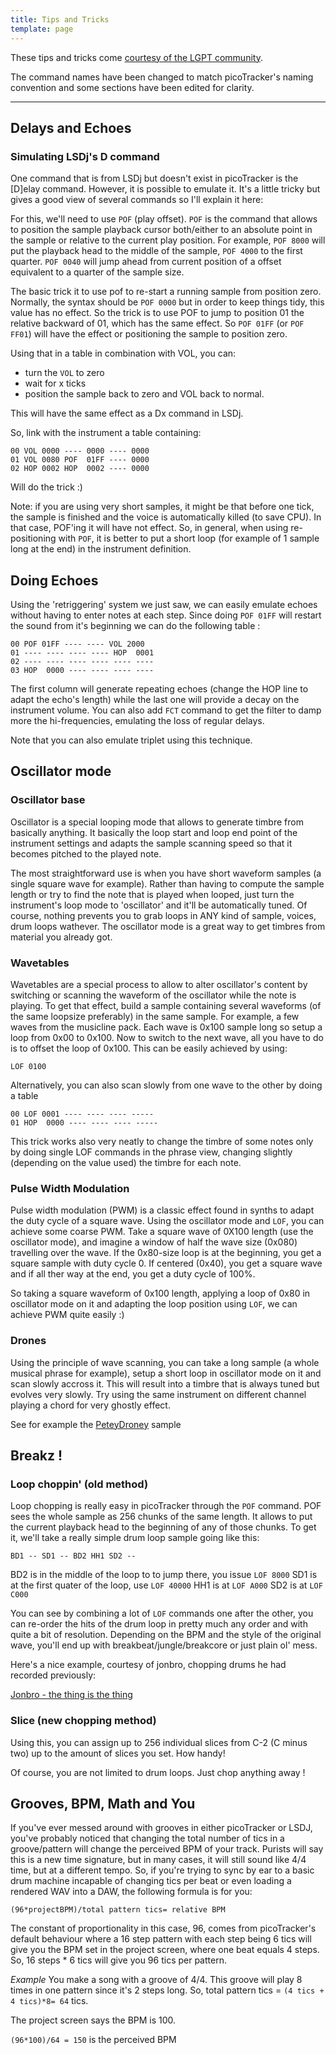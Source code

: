 ```yaml
---
title: Tips and Tricks
template: page
---
```


These tips and tricks come [courtesy of the LGPT community](https://github.com/djdiskmachine/LittleGPTracker/blob/master/docs/wiki/tips_and_tricks.md). 

The command names have been changed to match picoTracker's naming convention and some sections have been edited for clarity.

----

## Delays and Echoes 

### Simulating LSDj's D command

One command that is from LSDj but doesn't exist in picoTracker is the [D]elay command. However, it is possible to emulate it. It's a little tricky but gives a good view of several commands so I'll explain it here:

For this, we'll need to use `POF` (play offset). `POF` is the command that allows to position the sample playback cursor both/either to an absolute point in the sample or relative to the current play position. For example, `POF 8000` will put the playback head to the middle of the sample, `POF 4000` to the first quarter. `POF 0040` will jump ahead from current position of a offset equivalent to a quarter of the sample size.

The basic trick it to use pof to re-start a running sample from position zero. Normally, the syntax should be `POF 0000` but in order to keep things tidy, this value has no effect. So the trick is to use POF to jump to position 01 the relative backward of 01, which has the same effect. So `POF 01FF` (or `POF FF01`) will have the effect or positioning the sample to position zero.

Using that in a table in combination with VOL, you can:

* turn the `VOL` to zero
* wait for x ticks
* position the sample back to zero and VOL back to normal.

This will have the same effect as a Dx command in LSDj.

So, link with the instrument a table containing:

``` 
00 VOL 0000 ---- 0000 ---- 0000
01 VOL 0080 POF  01FF ---- 0000
02 HOP 0002 HOP  0002 ---- 0000
```

Will do the trick :)

Note: if you are using very short samples, it might be that before one tick, the sample is finished and the voice is automatically killed (to save CPU). In that case, POF'ing it will have not effect. So, in general, when using re-positioning with `POF`, it is better to put a short loop (for example of 1 sample long at the end) in the instrument definition.

## Doing Echoes
Using the 'retriggering' system we just saw, we can easily emulate echoes without having to enter notes at each step. Since doing `POF 01FF` will restart the sound from it's beginning we can do the following table :

```
00 POF 01FF ---- ---- VOL 2000
01 ---- ---- ---- ---- HOP  0001
02 ---- ---- ---- ---- ---- ----
03 HOP  0000 ---- ---- ---- ----
```

The first column will generate repeating echoes (change the HOP line to adapt the echo's length) while the last one will provide a decay on the instrument volume. You can also add `FCT` command to get the filter to damp more the hi-frequencies, emulating the loss of regular delays.

Note that you can also emulate triplet using this technique.

## Oscillator mode

### Oscillator base

Oscillator is a special looping mode that allows to generate timbre from basically anything. It basically the loop start and loop end point of the instrument settings and adapts the sample scanning speed so that it becomes pitched to the played note.

The most straightforward use is when you have short waveform samples (a single square wave for example). Rather than having to compute the sample length or try to find the note that is played when looped, just turn the instrument's loop mode to 'oscillator' and it'll be automatically tuned. Of course, nothing prevents you to grab loops in ANY kind of sample, voices, drum loops wathever. The oscillator mode is a great way to get timbres from material you already got.

### Wavetables

Wavetables are a special process to allow to alter oscillator's content by switching or scanning the waveform of the oscillator while the note is playing. To get that effect, build a sample containing several waveforms (of the same loopsize preferably) in the same sample. For example, a few waves from the musicline pack. Each wave is 0x100 sample long so setup a loop from 0x00 to 0x100. Now to switch to the next wave, all you have to do is to offset the loop of 0x100. This can be easily achieved by using:

```
LOF 0100
```

Alternatively, you can also scan slowly from one wave to the other by doing a table
```
00 LOF 0001 ---- ---- ---- -----
01 HOP  0000 ---- ---- ---- -----
```
This trick works also very neatly to change the timbre of some notes only by doing single LOF commands in the phrase view, changing slightly (depending on the value used) the timbre for each note.

### Pulse Width Modulation

Pulse width modulation (PWM) is a classic effect found in synths to adapt the duty cycle of a square wave. Using the oscillator mode and `LOF`, you can achieve some coarse PWM. Take a square wave of 0X100 length (use the oscillator mode), and imagine a window of half the wave size (0x080) travelling over the wave. If the 0x80-size loop is at the beginning, you get a square sample with duty cycle 0. If centered (0x40), you get a square wave and if all ther way at the end, you get a duty cycle of 100%.

So taking a square waveform of 0x100 length, applying a loop of 0x80 in oscillator mode on it and adapting the loop position using `LOF`, we can achieve PWM quite easily :)

### Drones

Using the principle of wave scanning, you can take a long sample (a whole musical phrase for example), setup a short loop in oscillator mode on it and scan slowly accross it. This will result into a timbre that is always tuned but evolves very slowly. Try using the same instrument on different channel playing a chord for very ghostly effect.

See for example the [PeteyDroney](http://www.hexawe.net/lgptwiki/lgpt-%20PeteyDroney.rar) sample

## Breakz !

### Loop choppin' (old method)

Loop chopping is really easy in picoTracker through the `POF` command. POF sees the whole sample as 256 chunks of the same length. It allows to put the current playback head to the beginning of any of those chunks. To get it, we'll take a really simple drum loop sample going like this:

```
BD1 -- SD1 -- BD2 HH1 SD2 -- 
```
BD2 is in the middle of the loop to to jump there, you issue `LOF 8000` SD1 is at the first quater of the loop, use `LOF 40000` HH1 is at `LOF A000` SD2 is at `LOF C000`

You can see by combining a lot of `LOF` commands one after the other, you can re-order the hits of the drum loop in pretty much any order and with quite a bit of resolution. Depending on the BPM and the style of the original wave, you'll end up with breakbeat/jungle/breakcore or just plain ol' mess.

Here's a nice example, courtesy of jonbro, chopping drums he had recorded previously:

[Jonbro - the thing is the thing](https://battleofthebits.com/arena/Entry/the+thing+is+the+thing/1479/)

### Slice (new chopping method)

Using this, you can assign up to 256 individual slices from C-2 (C minus two) up to the amount of slices you set. How handy!

Of course, you are not limited to drum loops. Just chop anything away !

## Grooves, BPM, Math and You

If you've ever messed around with grooves in either picoTracker or LSDJ, you've probably noticed that changing the total number of tics in a groove/pattern will change the perceived BPM of your track. Purists will say this is a new time signature, but in many cases, it will still sound like 4/4 time, but at a different tempo. So, if you're trying to sync by ear to a basic drum machine incapable of changing tics per beat or even loading a rendered WAV into a DAW, the following formula is for you:

`(96*projectBPM)/total pattern tics= relative BPM`

The constant of proportionality in this case, 96, comes from picoTracker's default behaviour where a 16 step pattern with each step being 6 tics will give you the BPM set in the project screen, where one beat equals 4 steps. So, 16 steps * 6 tics will give you 96 tics per pattern.

*Example*
You make a song with a groove of 4/4. This groove will play 8 times in one pattern since it's 2 steps long. So, total pattern tics = `(4 tics + 4 tics)*8= 64` tics.

The project screen says the BPM is 100.

`(96*100)/64 = 150` is the perceived BPM
